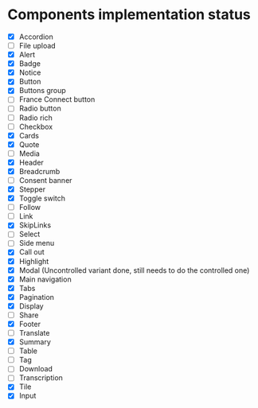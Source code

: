 # Components implementation status

-   [x] Accordion
-   [ ] File upload
-   [x] Alert
-   [x] Badge
-   [x] Notice
-   [x] Button
-   [x] Buttons group
-   [ ] France Connect button
-   [ ] Radio button
-   [ ] Radio rich
-   [ ] Checkbox
-   [x] Cards
-   [x] Quote
-   [ ] Media
-   [x] Header
-   [x] Breadcrumb
-   [ ] Consent banner
-   [x] Stepper
-   [x] Toggle switch
-   [ ] Follow
-   [ ] Link
-   [x] SkipLinks
-   [ ] Select
-   [ ] Side menu
-   [x] Call out
-   [x] Highlight
-   [x] Modal (Uncontrolled variant done, still needs to do the controlled one)
-   [x] Main navigation
-   [x] Tabs
-   [x] Pagination
-   [x] Display
-   [ ] Share
-   [x] Footer
-   [ ] Translate
-   [x] Summary
-   [ ] Table
-   [ ] Tag
-   [ ] Download
-   [ ] Transcription
-   [x] Tile
-   [x] Input
